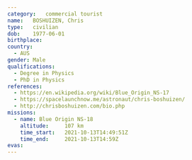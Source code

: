 ```yaml
---
category:	commercial tourist
name:	BOSHUIZEN, Chris
type:	civilian
dob:	1977-06-01
birthplace:
country:
  - AUS
gender:	Male
qualifications:
  - Degree in Physics
  - PhD in Physics
references:
  - https://en.wikipedia.org/wiki/Blue_Origin_NS-17
  - https://spacelaunchnow.me/astronaut/chris-boshuizen/
  - http://chrisboshuizen.com/bio.php
missions:
  - name: Blue Origin NS-18
    altitude:     107 km
    time_start:   2021-10-13T14:49:51Z
    time_end:     2021-10-13T14:59Z
evas:
---
```

